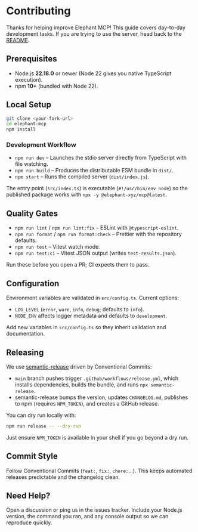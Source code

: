 # Contributing

Thanks for helping improve Elephant MCP! This guide covers day-to-day development tasks. If you are trying to use the server, head back to the [README](README.md).

## Prerequisites
- Node.js **22.18.0** or newer (Node 22 gives you native TypeScript execution).
- npm **10+** (bundled with Node 22).

## Local Setup
```bash
git clone <your-fork-url>
cd elephant-mcp
npm install
```

### Development Workflow
- `npm run dev` – Launches the stdio server directly from TypeScript with file watching.
- `npm run build` – Produces the distributable ESM bundle in `dist/`.
- `npm start` – Runs the compiled server (`dist/index.js`).

The entry point (`src/index.ts`) is executable (`#!/usr/bin/env node`) so the published package works with `npx -y @elephant-xyz/mcp@latest`.

## Quality Gates
- `npm run lint` / `npm run lint:fix` – ESLint with `@typescript-eslint`.
- `npm run format` / `npm run format:check` – Prettier with the repository defaults.
- `npm run test` – Vitest watch mode.
- `npm run test:ci` – Vitest JSON output (writes `test-results.json`).

Run these before you open a PR; CI expects them to pass.

## Configuration
Environment variables are validated in `src/config.ts`. Current options:
- `LOG_LEVEL` (`error`, `warn`, `info`, `debug`; defaults to `info`).
- `NODE_ENV` affects logger metadata and defaults to `development`.

Add new variables in `src/config.ts` so they inherit validation and documentation.

## Releasing
We use [semantic-release](https://semantic-release.gitbook.io/semantic-release/) driven by Conventional Commits:
- `main` branch pushes trigger `.github/workflows/release.yml`, which installs dependencies, builds the bundle, and runs `npx semantic-release`.
- semantic-release bumps the version, updates `CHANGELOG.md`, publishes to npm (requires `NPM_TOKEN`), and creates a GitHub release.

You can dry run locally with:
```bash
npm run release -- --dry-run
```
Just ensure `NPM_TOKEN` is available in your shell if you go beyond a dry run.

## Commit Style
Follow Conventional Commits (`feat:`, `fix:`, `chore:`…). This keeps automated releases predictable and the changelog clean.

## Need Help?
Open a discussion or ping us in the issues tracker. Include your Node.js version, the command you ran, and any console output so we can reproduce quickly. 
